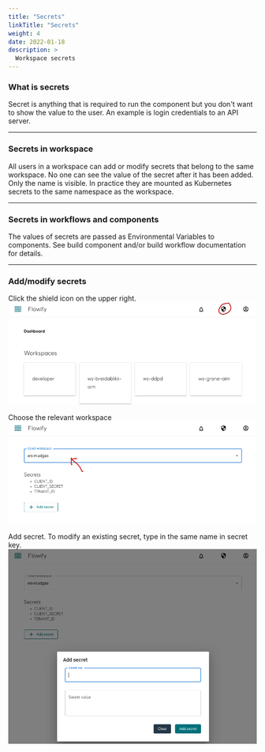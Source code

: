 ```yaml
---
title: "Secrets"
linkTitle: "Secrets"
weight: 4
date: 2022-01-18
description: >
  Workspace secrets
---
```

### What is secrets

Secret is anything that is required to run the component but you don't want to show the value to the user. An example is login credentials to an API server.

------------------------

### Secrets in workspace

All users in a workspace can add or modify secrets that belong to the same workspace. No one can see the value of the secret after it has been added. Only the name is visible. In practice they are mounted as Kubernetes secrets to the same namespace as the workspace.

------------------------

### Secrets in workflows and components

The values of secrets are passed as Environmental Variables to components. 
See build component and/or build workflow documentation for details.

------------------------

### Add/modify secrets

Click the shield icon on the upper right.
![Photo](../images/secret_icon.png)

Choose the relevant workspace
![Photo](../images/secret_ws.png)

Add secret. To modify an existing secret, type in the same name in secret key.
![Photo](../images/secret_add.png)